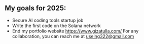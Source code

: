## My goals for 2025:
- Secure AI coding tools startup job
- Write the first code on the Solana network
- End my portfolio website https://www.gizatulla.com/
For any collaboration, you can reach me at useing322@gmail.com
